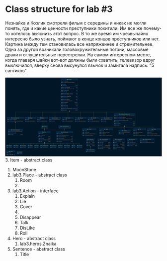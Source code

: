 # Class structure for lab #3

Незнайка и Козлик смотрели фильм с середины и никак не могли понять, где и какие ценности преступники похитили. Им все же почему-то хотелось выяснить этот вопрос. В то же время им чрезвычайно интересно было узнать, поймают в конце концов преступников или нет. Картина между тем становилась все напряженнее и стремительнее. Одна за другой возникали головокружительные погони, массовые драки и оглушительные перестрелки. На самом интересном месте, когда главаря шайки вот-вот должны были схватить, телевизор вдруг выключился, вверху снова высунулся язычок и замигала надпись: "5 сантиков".

![UML diagram](lab3_uml.png)
3. Item - abstract class
   1. MoonStone
2. lab3.Place - abstract class
   1. Room 
   2. 
3. lab3.Action - interface
   1. Explain
   2. Lie
   3. Cover
   2. 
   3. Disappear
   4. Talk
   5. DisLike
   6. Roll
4. Hero - abstract class
   1. lab3.heros.Znaika
5. Sentence - abstract class
   1. Title